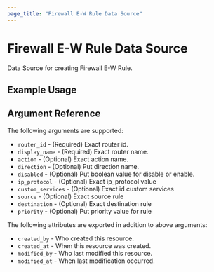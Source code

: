 ```yaml
---
page_title: "Firewall E-W Rule Data Source"
---
```


# Firewall E-W Rule Data Source

Data Source for creating Firewall E-W Rule.

## Example Usage


## Argument Reference

The following arguments are supported:

* `router_id` - (Required) Exact router id.
* `display_name` - (Required) Exact router name.
* `action` - (Optional) Exact action name.
* `direction` - (Optional) Put direction name.
* `disabled` - (Optional) Put boolean value for disable or enable.
* `ip_protocol` - (Optional) Exact ip_protocol value
* `custom_services` - (Optional) Exact id custom services
* `source` - (Optional) Exact source rule
* `destination` - (Optional) Exact destination rule
* `priority` - (Optional) Put priority value for rule


The following attributes are exported in addition to above arguments:
* `created_by` - Who created this resource.
* `created_at` - When this resource was created.
* `modified_by` - Who last modified this resource.
* `modified_at` - When last modification occurred.



    
 
